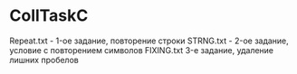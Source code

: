 # CollTaskC
Repeat.txt - 1-ое задание, повторение строки
STRNG.txt - 2-ое задание, условие с повторением символов
FIXING.txt 3-е задание, удаление лишних пробелов
